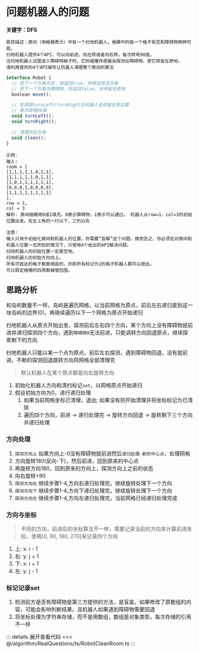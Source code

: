 # 问题机器人的问题
**关键字：DFS**
```
题目描述：房间（用格栅表示）中有一个扫地机器人。格栅中的每一个格子有空和障碍物两种可能。
扫地机器人提供4个API，可以向前进，向左转或者向右转。每次转弯90度。
当扫地机器人试图进入障碍物格子时，它的碰撞传感器会探测出障碍物，使它停留在原地。
请利用提供的4个API编写让机器人清理整个房间的算法
```
```js
interface Robot {
  // 若下一个方格为空，则返回true，并移动至该方格
  // 若下一个方格为障碍物，则返回false，并停留在原地
  boolean move();

  // 在调用turnLeft/turnRight后机器人会停留在原位置
  // 每次转弯90度
  void turnLeft();
  void turnRight();

  // 清理所在方格
  void clean();
}
```
```
示例:
输入:
room = [
[1,1,1,1,1,0,1,1],
[1,1,1,1,1,0,1,1],
[1,0,1,1,1,1,1,1],
[0,0,0,1,0,0,0,0],
[1,1,1,1,1,1,1,1]
],
row = 1,
col = 3
解析: 房间格栅用0或1填充。0表示障碍物，1表示可以通过。 机器人从row=1，col=3的初始位置出发。在左上角的一行以下，三列以右
```
```
注意:
输入只用于初始化房间和机器人的位置。你需要“盲解”这个问题。换而言之，你必须在对房间和机器人位置一无所知的情况下，只使用4个给出的API解决问题。 
扫地机器人的初始位置一定是空地。
扫地机器人的初始方向向上。
所有可抵达的格子都是相连的，亦即所有标记为1的格子机器人都可以抵达。
可以假定格栅的四周都被墙包围。
```

## 思路分析
和岛屿数量不一样，岛屿是遍历网格，以当前网格为原点，前后左右递归直到这一块岛屿的边界(0)，再继续遍历以下一个网格为原点开始递归

扫地机器人从原点开始出发，探测前后左右四个方向，某个方向上没有障碍物就前进并递归探测四个方向，遇到`障碍物0`无法前进，只能调转方向回退原点，继续探索剩下的方向

扫地机器人只能以某一个点为原点，前后左右探测，遇到障碍物回退，没有就前进，不断的探测回退跳转方向将网格全部清理完

> 默认机器人在某个原点都是向右旋转方向

1. 初始化机器人方向和清扫标记`set`，以网格原点开始递归
2. 假设初始方向为0，进行递归处理
   1. 如果当前网格坐标已清理，退出; 如果没有则开始清理并将坐标标记为已清除
   2. 遍历四个方向，前进 -> 递归处理完 -> 旋转方向回退 -> 旋转剩下三个方向并递归处理

### 方向处理
1. `探测方向上` 如果方向上-0没有障碍物就前进然后`递归处理-新的中心点`，处理网格
2. 方向旋转180(反向-下)，然后前进，回到原来的中心点
3. 再旋转方向180，回到原来的方向上，探测方向上之前的状态
4. 向右旋转+90
5. `探测方向右` 继续步骤1-4,方向右递归处理完，继续旋转处理下一个方向
6. `探测方向下` 继续步骤1-4,方向下递归处理完，继续旋转处理下一个方向
7. `探测方向左` 继续步骤1-4,方向左递归处理完，当前网格已经递归处理完成

### 方向与坐标
> 不同的方向，前进后的坐标算法不一样，需要记录当前的方向来计算前进坐标，使用[0, 90, 180, 270]来记录四个方向

1. 上: x: i - 1
2. 右: y: j + 1
3. 下: x: i + 1
4. 左: y: j - 1

### 标记记录set
1. 检测前方是否有障碍物是第三方提供的方法，是盲盒，如果修改了原数组的内容，可能会影响判断结果。且机器人如果遇到障碍物需要回退
2. 将坐标处理为字符串存储，而不是用数组，数组是对象类型，每次存储的引用不一样

::: details 展开查看代码
<<< @/algorithm/RealQuestions/ts/RobotCleanRoom.ts
:::